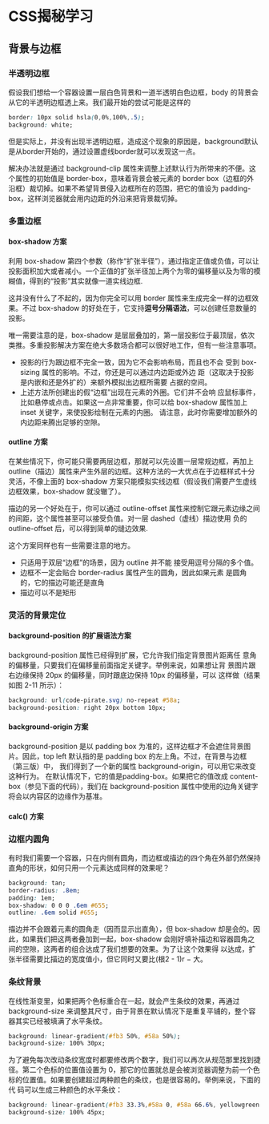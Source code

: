 # CSS揭秘学习

## 背景与边框

### 半透明边框

假设我们想给一个容器设置一层白色背景和一道半透明白色边框，body 的背景会从它的半透明边框透上来。我们最开始的尝试可能是这样的

```css
border: 10px solid hsla(0,0%,100%,.5);
background: white;
```

但是实际上，并没有出现半透明边框，造成这个现象的原因是，background默认是从border开始的，通过设置虚线border就可以发现这一点。

解决办法就是通过 background-clip 属性来调整上述默认行为所带来的不便。这个属性的初始值是 border-box，意味着背景会被元素的 border box（边框的外沿框）裁切掉。如果不希望背景侵入边框所在的范围，把它的值设为 padding-box，这样浏览器就会用内边距的外沿来把背景裁切掉。

### 多重边框

#### box-shadow 方案

利用 box-shadow 第四个参数（称作“扩张半径”），通过指定正值或负值，可以让投影面积加大或者减小。一个正值的扩张半径加上两个为零的偏移量以及为零的模糊值，得到的“投影”其实就像一道实线边框.

这并没有什么了不起的，因为你完全可以用 border 属性来生成完全一样的边框效果。不过 box-shadow 的好处在于，它支持**逗号分隔语法**，可以创建任意数量的投影。

唯一需要注意的是，box-shadow 是层层叠加的，第一层投影位于最顶层，依次类推。多重投影解决方案在绝大多数场合都可以很好地工作，但有一些注意事项。

+ 投影的行为跟边框不完全一致，因为它不会影响布局，而且也不会 受到 box-sizing 属性的影响。不过，你还是可以通过内边距或外边 距（这取决于投影是内嵌和还是外扩的）来额外模拟出边框所需要 占据的空间。
+ 上述方法所创建出的假“边框”出现在元素的外圈。它们并不会响 应鼠标事件，比如悬停或点击。如果这一点非常重要，你可以给 box-shadow 属性加上 inset 关键字，来使投影绘制在元素的内圈。 请注意，此时你需要增加额外的内边距来腾出足够的空隙。

#### outline 方案

在某些情况下，你可能只需要两层边框，那就可以先设置一层常规边框，再加上 outline（描边）属性来产生外层的边框。这种方法的一大优点在于边框样式十分灵活，不像上面的 box-shadow 方案只能模拟实线边框（假设我们需要产生虚线边框效果，box-shadow 就没辙了）。

描边的另一个好处在于，你可以通过 outline-offset 属性来控制它跟元素边缘之间的间距，这个属性甚至可以接受负值。对一层 dashed（虚线）描边使用 负的outline-offset 后，可以得到简单的缝边效果.

这个方案同样也有一些需要注意的地方。

+ 只适用于双层“边框”的场景，因为 outline 并不能 接受用逗号分隔的多个值。
+ 边框不一定会贴合 border-radius 属性产生的圆角，因此如果元素 是圆角的，它的描边可能还是直角
+ 描边可以不是矩形

### 灵活的背景定位

#### background-position 的扩展语法方案

background-position 属性已经得到扩展，它允许我们指定背景图片距离任 意角的偏移量，只要我们在偏移量前面指定关键字。举例来说，如果想让背 景图片跟右边缘保持 20px 的偏移量，同时跟底边保持 10px 的偏移量，可以 这样做（结果如图 2-11 所示）：

```css
background: url(code-pirate.svg) no-repeat #58a;
background-position: right 20px bottom 10px;
```

#### background-origin 方案

background-position 是以 padding box 为准的，这样边框才不会遮住背景图片。因此，top left 默认指的是 padding box 的左上角。不过，在背景与边框（第三版）中， 我们得到了一个新的属性 background-origin，可以用它来改变这种行为。 在默认情况下，它的值是padding-box。如果把它的值改成 content-box（参见下面的代码），我们在 background-position 属性中使用的边角关键字将会以内容区的边缘作为基准。

#### calc() 方案

### 边框内圆角

有时我们需要一个容器，只在内侧有圆角，而边框或描边的四个角在外部仍然保持直角的形状，如何只用一个元素达成同样的效果呢？

```css
background: tan;
border-radius: .8em;
padding: 1em;
box-shadow: 0 0 0 .6em #655;
outline: .6em solid #655;
```

描边并不会跟着元素的圆角走（因而显示出直角），但 box-shadow 却是会的。因此，如果我们把这两者叠加到一起，box-shadow 会刚好填补描边和容器圆角之间的空隙，这两者的组合达成了我们想要的效果。为了让这个效果得 以达成，扩张半径需要比描边的宽度值小，但它同时又要比(根2 - 1)r − 大。

### 条纹背景

在线性渐变里，如果把两个色标重合在一起，就会产生条纹的效果，再通过 background-size 来调整其尺寸，由于背景在默认情况下是重复平铺的，整个容器其实已经被填满了水平条纹。

```css
background: linear-gradient(#fb3 50%, #58a 50%);
background-size: 100% 30px;
```

为了避免每次改动条纹宽度时都要修改两个数字，我们可以再次从规范那里找到捷径。第二个色标的位置值设置为 0，那它的位置就总是会被浏览器调整为前一个色标的位置值。如果要创建超过两种颜色的条纹，也是很容易的。举例来说，下面的代 码可以生成三种颜色的水平条纹：

```css
background: linear-gradient(#fb3 33.3%,#58a 0, #58a 66.6%, yellowgreen 0);
background-size: 100% 45px;
```
